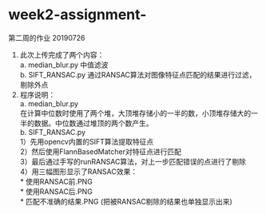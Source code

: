 # week2-assignment-  
第二周的作业 
20190726  
1. 此次上传完成了两个内容：  
   a. median_blur.py 中值滤波  
   b. SIFT_RANSAC.py 通过RANSAC算法对图像特征点匹配的结果进行过滤，剔除外点  
2. 程序说明：  
   a. median_blur.py   
      在计算中位数时使用了两个堆，大顶堆存储小的一半的数，小顶堆存储大的一半的数据。中位数通过堆顶的两个数产生。  
   b. SIFT_RANSAC.py   
      1）先用opencv内置的SIFT算法提取特征点  
      2）然后使用FlannBasedMatcher对特征点进行匹配  
      3）最后通过手写的runRANSAC算法，对上一步匹配错误的点进行了剔除  
      4）用三幅图形显示了RANSAC效果：  
         * 使用RANSAC前.PNG  
         * 使用RANSAC后.PNG  
         * 匹配不准确的结果.PNG  (把被RANSAC剔除的结果也单独显示出来)  

